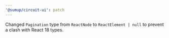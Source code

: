 ```yaml
---
'@sumup/circuit-ui': patch
---
```


Changed `Pagination` type from `ReactNode` to `ReactElement | null` to prevent a clash with React 18 types.
